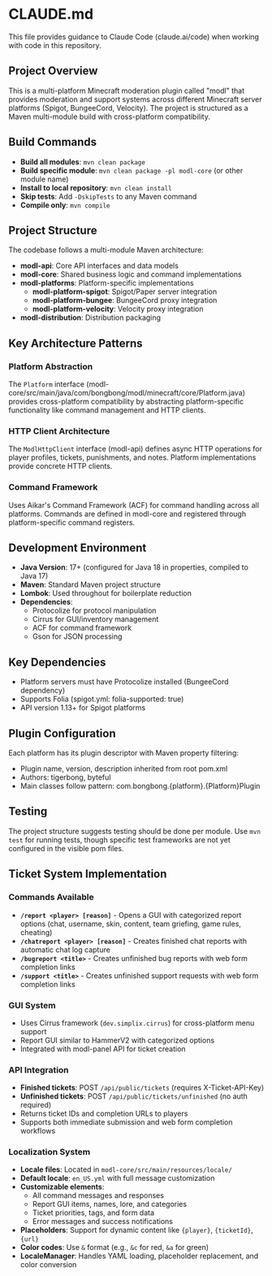 # CLAUDE.md

This file provides guidance to Claude Code (claude.ai/code) when working with code in this repository.

## Project Overview

This is a multi-platform Minecraft moderation plugin called "modl" that provides moderation and support systems across different Minecraft server platforms (Spigot, BungeeCord, Velocity). The project is structured as a Maven multi-module build with cross-platform compatibility.

## Build Commands

- **Build all modules**: `mvn clean package`
- **Build specific module**: `mvn clean package -pl modl-core` (or other module name)
- **Install to local repository**: `mvn clean install`
- **Skip tests**: Add `-DskipTests` to any Maven command
- **Compile only**: `mvn compile`

## Project Structure

The codebase follows a multi-module Maven architecture:

- **modl-api**: Core API interfaces and data models
- **modl-core**: Shared business logic and command implementations
- **modl-platforms**: Platform-specific implementations
  - **modl-platform-spigot**: Spigot/Paper server integration
  - **modl-platform-bungee**: BungeeCord proxy integration  
  - **modl-platform-velocity**: Velocity proxy integration
- **modl-distribution**: Distribution packaging

## Key Architecture Patterns

### Platform Abstraction
The `Platform` interface (modl-core/src/main/java/com/bongbong/modl/minecraft/core/Platform.java) provides cross-platform compatibility by abstracting platform-specific functionality like command management and HTTP clients.

### HTTP Client Architecture
The `ModlHttpClient` interface (modl-api) defines async HTTP operations for player profiles, tickets, punishments, and notes. Platform implementations provide concrete HTTP clients.

### Command Framework
Uses Aikar's Command Framework (ACF) for command handling across all platforms. Commands are defined in modl-core and registered through platform-specific command registers.

## Development Environment

- **Java Version**: 17+ (configured for Java 18 in properties, compiled to Java 17)
- **Maven**: Standard Maven project structure
- **Lombok**: Used throughout for boilerplate reduction
- **Dependencies**: 
  - Protocolize for protocol manipulation
  - Cirrus for GUI/inventory management
  - ACF for command framework
  - Gson for JSON processing

## Key Dependencies

- Platform servers must have Protocolize installed (BungeeCord dependency)
- Supports Folia (spigot.yml: folia-supported: true)
- API version 1.13+ for Spigot platforms

## Plugin Configuration

Each platform has its plugin descriptor with Maven property filtering:
- Plugin name, version, description inherited from root pom.xml
- Authors: tigerbong, byteful
- Main classes follow pattern: com.bongbong.{platform}.{Platform}Plugin

## Testing

The project structure suggests testing should be done per module. Use `mvn test` for running tests, though specific test frameworks are not yet configured in the visible pom files.

## Ticket System Implementation

### Commands Available
- **`/report <player> [reason]`** - Opens a GUI with categorized report options (chat, username, skin, content, team griefing, game rules, cheating)
- **`/chatreport <player> [reason]`** - Creates finished chat reports with automatic chat log capture
- **`/bugreport <title>`** - Creates unfinished bug reports with web form completion links  
- **`/support <title>`** - Creates unfinished support requests with web form completion links

### GUI System
- Uses Cirrus framework (`dev.simplix.cirrus`) for cross-platform menu support
- Report GUI similar to HammerV2 with categorized options
- Integrated with modl-panel API for ticket creation

### API Integration
- **Finished tickets**: POST `/api/public/tickets` (requires X-Ticket-API-Key)
- **Unfinished tickets**: POST `/api/public/tickets/unfinished` (no auth required)
- Returns ticket IDs and completion URLs to players
- Supports both immediate submission and web form completion workflows

### Localization System
- **Locale files**: Located in `modl-core/src/main/resources/locale/`
- **Default locale**: `en_US.yml` with full message customization
- **Customizable elements**: 
  - All command messages and responses
  - Report GUI items, names, lore, and categories
  - Ticket priorities, tags, and form data
  - Error messages and success notifications
- **Placeholders**: Support for dynamic content like `{player}`, `{ticketId}`, `{url}`
- **Color codes**: Use `&` format (e.g., `&c` for red, `&a` for green)
- **LocaleManager**: Handles YAML loading, placeholder replacement, and color conversion